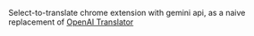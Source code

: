 Select-to-translate chrome extension with gemini api, as a naive replacement of [OpenAI Translator](https://github.com/openai-translator/openai-translator)
